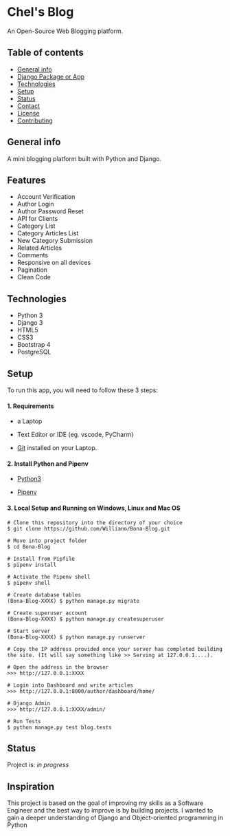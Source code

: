 # Chel's Blog
An Open-Source Web Blogging platform.




## Table of contents
* [General info](#general-info)
* [Django Package or App](#django-package-or-app)
* [Technologies](#technologies)
* [Setup](#setup)
* [Status](#status)
* [Contact](#contact)
* [License](#license)
* [Contributing](#contributing)


## General info
A mini blogging platform  built with Python and Django.




## Features

* Account Verification
* Author Login
* Author Password Reset
* API for Clients
* Category List
* Category Articles List
* New Category Submission
* Related Articles
* Comments
* Responsive on all devices
* Pagination
* Clean Code


## Technologies
* Python 3
* Django 3
* HTML5
* CSS3 
* Bootstrap 4
* PostgreSQL


## Setup

To run this app, you will need to follow these 3 steps:

#### 1. Requirements
  - a Laptop

  - Text Editor or IDE (eg. vscode, PyCharm)

  - [Git](https://git-scm.com/book/en/v2/Getting-Started-Installing-Git) installed on your Laptop.


#### 2. Install Python and Pipenv
  - [Python3](https://www.python.org/downloads/)
  

  - [Pipenv](https://pipenv-es.readthedocs.io/es/stable/)

#### 3. Local Setup and Running on Windows, Linux and Mac OS

  ```
  # Clone this repository into the directory of your choice
  $ git clone https://github.com/Williano/Bona-Blog.git

  # Move into project folder
  $ cd Bona-Blog

  # Install from Pipfile
  $ pipenv install

  # Activate the Pipenv shell
  $ pipenv shell

  # Create database tables
  (Bona-Blog-XXXX) $ python manage.py migrate
  
  # Create superuser account
  (Bona-Blog-XXXX) $ python manage.py createsuperuser

  # Start server
  (Bona-Blog-XXXX) $ python manage.py runserver
  
  # Copy the IP address provided once your server has completed building the site. (It will say something like >> Serving at 127.0.0.1....).
  
  # Open the address in the browser
  >>> http://127.0.0.1:XXXX
  
  # Login into Dashboard and write articles
  >>> http://127.0.0.1:8000/author/dashboard/home/
  
  # Django Admin
  >>> http://127.0.0.1:XXXX/admin/
  
  # Run Tests
  $ python manage.py test blog.tests
  ```


## Status
Project is: _in progress_

## Inspiration
This project is based on the goal of improving my skills as a Software Engineer and the best way to improve is by building projects. I wanted to gain a deeper understanding of Django and Object-oriented programming in Python



